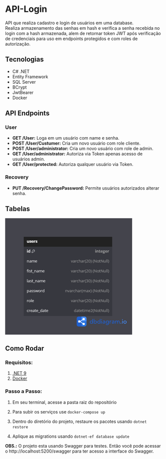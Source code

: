# API-Login
 
API que realiza cadastro e login de usuários em uma database. \
Realiza armazenamento das senhas em hash e verifica a senha recebida no login com a hash armazenada, alem de retornar token JWT após verificação de credenciais para uso em endpoints protegidos e com roles de autorização.


## Tecnologias
- C# .NET
- Entity Framework
- SQL Server
- BCrypt
- JwtBearer
- Docker


## API Endpoints
### User
- __GET /User:__ Loga em um usuário com name e senha.
- __POST /User/Custumer:__ Cria um novo usuário com role cliente.
- __POST /User/administrator:__ Cria um novo usuário com role de admin.
- __GET /User/administrator:__ Autoriza via Token apenas acesso de usuários admin.
- __GET /User/protected:__ Autoriza qualquer usuário via Token.

### Recovery
- __PUT /Recovery/ChangePassword:__ Permite usuários autorizados alterar senha.

## Tabelas
![DbDiagram](https://github.com/RodrigoLorensiMarques/API-Login/blob/main/DbDiagrama.png)

## Como Rodar
### Requisitos:
1. [.NET 9](https://dotnet.microsoft.com/pt-br/download)
2. [Docker](https://docs.docker.com/engine/install/) 

### Passo a Passo:

1. Em seu terminal, acesse a pasta raiz do repositório

2. Para subir os serviços use `docker-compose up` 

3. Dentro do diretório do projeto, restaure os pacotes usando `dotnet restore`

4. Aplique as migrations usando `dotnet-ef database update`
   
__OBS.:__ O projeto esta usando Swagger para testes. Então você pode acessar o http://localhost:5200/swagger para ter acesso a interface do Swagger.
